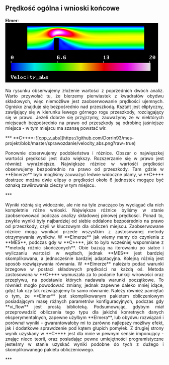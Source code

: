 ## Prędkość ogólna i wnioski końcowe
**Elmer**:  
![elmer_v_abs](https://github.com/Dorrin93/mes-projekt/blob/master/sprawozdanie/elmer_v_a.png?raw=true)
<p align="justify">Na rysunku obserwujemy złożenie wartości z poprzednich dwóch analiz. Warto przywołać tu, że bierzemy pierwiastek z kwadratów obydwu składowych, więc niemożliwe jest zaobserwowanie prędkości ujemnych. Ognisko znajduje się bezpośrednio nad przeszkodą. Kształt jest eliptyczny, zawijający się w kierunku lewego górnego rogu przeszkody, rozciągający się w prawo. Jeżeli dobrze się przyjrzymy, zauważymy że w niektórych miejscach bezpośrednio na prawo od przeszkody są odrobinę jaśniejsze miejsca - w tym miejscu ma szansę powstać wir.</p>
***
**C++**:  
![cpp_v_abs](https://github.com/Dorrin93/mes-projekt/blob/master/sprawozdanie/velocity_abs.png?raw=true)
<p align="justify">Ponownie obserwujemy podobieństwa i różnice. Obszar o najwięszkej wartości prędkości jest dużo większy. Rozszerzanie się w prawo jest również wyraźniejsze. Największe różnice w wartośći prędkości obserwujemy bezpośrednio na prawo od przeszkody. Tam gdzie w **Elmerze** było mogliśmy zauważyć ledwie widoczne plamy, w **C++** dostrzec można dwie elipsy o prędkości około 6 jednostek mogące być oznaką zawiirowania cieczy w tym miejscu.</p>
***
<p align="justify">Wyniki różnią się widocznie, ale nie na tyle znacząco by wyciągać dla nich kompletnie różne wnioski. Największe różnice byliśmy w stanie zaobserowować podczas analizy składowej pinowej prędkości. Ponad to, zwykle wyniki były najbardziej od siebie oddalone bezpośrednio na prawo od przeszkody, czyli w kluczowym dla obliczeń miejscu.  
Zaobserwowane różnice mogą wynikać przede wszystkim z zastosowanej metody otrzymywania wyników. W **Elmerze** jak wiemy mamy do czynienia z **MES**, podczas gdy w **C++**, jak to było wcześniej wspomniane z **metodą różnic skończonych**.  Obie bazują na iterowaniu po siatce i wyliczaniu wartości w węzłach, jednak **MES** jest bardziej skomplikowana, a jednocześnie bardziej adaptacyjna.  
Kolejną różnią jest sposób rozwiązywania równania. W **Elmerze** należało podać warunki brzegowe w postaci składowych prędkości na każdą oś. Metoda zastosowana w **C++** wymuszała za to podanie funkcji wirowości oraz przepływu, na podstawie których nadawała warunki początkowe. To również mogło powodować zmiany, jednak zapewne daleko mniej idące, gdyż tak czy tak rozwiązujemy to samo równanie.  
Należy również pamiętać o tym, że **Elmer** jest skomplikowanym pakietem obliczeniowym posiadającym masę różnych parametrów konfiguracyjnych, podczas gdy **vi_flow** jest prostą biblioteką.  
Podsumowując, gdybym miał przeprowadzić obliczenia tego typu dla jakichś konretnych danych eksperymentalnych, zapewne użyłbym **Elmera**, lub obydwu rozwiązań i porównał wyniki - gwarantowałoby mi to zarówno najlepszy możliwy efekt, jak i dodatkowe sprawdzenie pod kątem głupich pomyłek. Z drugiej strony wynik uzyskany w **C++** jest dla mnie w pewnym sensie imponujący - znając nieco teorii, oraz posiadając pewne umiejętności programistyczne jesteśmy w stanie uzyskać wyniki podobne do tych z dużego i skomplikowanego pakietu obliczeniowego.</p>
***